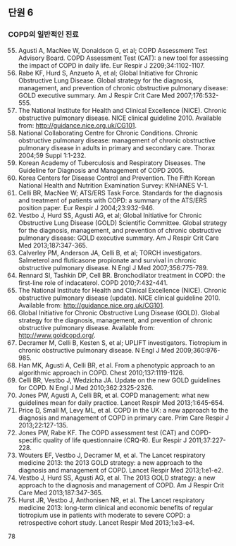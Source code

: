 ## 단원 6
### COPD의 일반적인 진료

55. Agusti A, MacNee W, Donaldson G, et al; COPD Assessment Test Advisory Board. COPD Assessment Test (CAT): a new tool for assessing the impact of COPD in daily life. Eur Respir J 2209;34:1102-1107.
56. Rabe KF, Hurd S, Anzueto A, et al; Global Initiative for Chronic Obstructive Lung Disease. Global strategy for the diagnosis, management, and prevention of chronic obstructive pulmonary disease: GOLD executive summary. Am J Respir Crit Care Med 2007;176:532-555.
57. The National Institute for Health and Clinical Excellence (NICE). Chronic obstructive pulmonary disease. NICE clinical guideline 2010. Available from: http://guidance.nice.org.uk/CG101.
58. National Collaborating Centre for Chronic Conditions. Chronic obstructive pulmonary disease: management of chronic obstructive pulmonary disease in adults in primary and secondary care. Thorax 2004;59 Suppl 1:1-232.
59. Korean Academy of Tuberculosis and Respiratory Diseases. The Guideline for Diagnosis and Management of COPD 2005.
60. Korea Centers for Disease Control and Prevention. The Fifth Korean National Health and Nutrition Examination Survey: KNHANES V-1.
61. Celli BR, MacNee W; ATS/ERS Task Force. Standards for the diagnosis and treatment of patients with COPD: a summary of the ATS/ERS position paper. Eur Respir J 2004;23:932-946.
62. Vestbo J, Hurd SS, Agusti AG, et al; Global Initiative for Chronic Obstructive Lung Disease (GOLD) Scientific Committee. Global strategy for the diagnosis, management, and prevention of chronic obstructive pulmonary disease: GOLD executive summary. Am J Respir Crit Care Med 2013;187:347-365.
63. Calverley PM, Anderson JA, Celli B, et al; TORCH investigators. Salmeterol and fluticasone propionate and survival in chronic obstructive pulmonary disease. N Engl J Med 2007;356:775-789.
64. Rennard SI, Tashkin DP, Cell BR. Bronchodilator treatment in COPD: the first-line role of indacaterol. COPD 2010;7:432-441.
65. The National Institute for Health and Clinical Excellence (NICE). Chronic obstructive pulmonary disease (update). NICE clinical guideline 2010. Available from: http://guidance.nice.org.uk/CG101.
66. Global Initiative for Chronic Obstructive Lung Disease (GOLD). Global strategy for the diagnosis, management, and prevention of chronic obstructive pulmonary disease. Available from: http://www.goldcopd.org/.
67. Decramer M, Celli B, Kesten S, et al; UPLIFT investigators. Tiotropium in chronic obstructive pulmonary disease. N Engl J Med 2009;360:976-985.
68. Han MK, Agusti A, Celli BR, et al. From a phenotypic approach to an algorithmic approach in COPD. Chest 2010;137:1119-1126.
69. Celli BR, Vestbo J, Wedzicha JA. Update on the new GOLD guidelines for COPD. N Engl J Med 2010;362:2325-2326.
70. Jones PW, Agusti A, Celli BR, et al. COPD management: what new guidelines mean for daily practice. Lancet Respir Med 2013;1:645-654.
71. Price D, Small M, Levy ML, et al. COPD in the UK: a new approach to the diagnosis and management of COPD in primary care. Prim Care Respir J 2013;22:127-135.
72. Jones PW, Rabe KF. The COPD assessment test (CAT) and COPD-specific quality of life questionnaire (CRQ-R). Eur Respir J 2011;37:227-228.
73. Wouters EF, Vestbo J, Decramer M, et al. The Lancet respiratory medicine 2013: the 2013 GOLD strategy: a new approach to the diagnosis and management of COPD. Lancet Respir Med 2013;1:e1-e2.
74. Vestbo J, Hurd SS, Agusti AG, et al. The 2013 GOLD strategy: a new approach to the diagnosis and management of COPD. Am J Respir Crit Care Med 2013;187:347-365.
75. Hurst JR, Vestbo J, Anthonisen NR, et al. The Lancet respiratory medicine 2013: long-term clinical and economic benefits of regular tiotropium use in patients with moderate to severe COPD: a retrospective cohort study. Lancet Respir Med 2013;1:e3-e4.

<PAGE>78